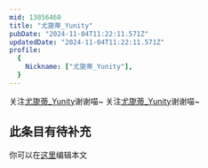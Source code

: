 ```yaml
---
mid: 13856460
title: "尤旎蒂_Yunity"
pubDate: "2024-11-04T11:22:11.571Z"
updatedDate: "2024-11-04T11:22:11.571Z"
profile:
  {
    Nickname: ["尤旎蒂_Yunity"],
  }
---
```


关注[尤旎蒂_Yunity](https://space.bilibili.com/13856460)谢谢喵~ 关注[尤旎蒂_Yunity](https://space.bilibili.com/13856460)谢谢喵~

## 此条目有待补充
你可以在[这里](https://github.com/Yuhanawa/VTuber.ICU-Content/edit/master/v/尤旎蒂_Yunity/index.md)编辑本文
